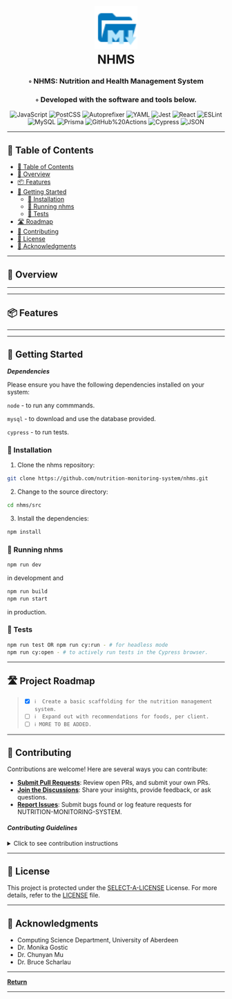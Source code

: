 <div align="center">
<h1 align="center">
<img src="https://raw.githubusercontent.com/PKief/vscode-material-icon-theme/ec559a9f6bfd399b82bb44393651661b08aaf7ba/icons/folder-markdown-open.svg" width="100" />
<br>NHMS</h1>
<h3>◦ NHMS: Nutrition and Health Management System</h3>
<h3>◦ Developed with the software and tools below.</h3>

<p align="center">
<img src="https://img.shields.io/badge/JavaScript-F7DF1E.svg?style=flat-square&logo=JavaScript&logoColor=black" alt="JavaScript" />
<img src="https://img.shields.io/badge/PostCSS-DD3A0A.svg?style=flat-square&logo=PostCSS&logoColor=white" alt="PostCSS" />
<img src="https://img.shields.io/badge/Autoprefixer-DD3735.svg?style=flat-square&logo=Autoprefixer&logoColor=white" alt="Autoprefixer" />
<img src="https://img.shields.io/badge/YAML-CB171E.svg?style=flat-square&logo=YAML&logoColor=white" alt="YAML" />
<img src="https://img.shields.io/badge/Jest-C21325.svg?style=flat-square&logo=Jest&logoColor=white" alt="Jest" />
<img src="https://img.shields.io/badge/React-61DAFB.svg?style=flat-square&logo=React&logoColor=black" alt="React" />

<img src="https://img.shields.io/badge/ESLint-4B32C3.svg?style=flat-square&logo=ESLint&logoColor=white" alt="ESLint" />
<img src="https://img.shields.io/badge/MySQL-4479A1.svg?style=flat-square&logo=MySQL&logoColor=white" alt="MySQL" />
<img src="https://img.shields.io/badge/Prisma-2D3748.svg?style=flat-square&logo=Prisma&logoColor=white" alt="Prisma" />
<img src="https://img.shields.io/badge/GitHub%20Actions-2088FF.svg?style=flat-square&logo=GitHub-Actions&logoColor=white" alt="GitHub%20Actions" />
<img src="https://img.shields.io/badge/Cypress-17202C.svg?style=flat-square&logo=Cypress&logoColor=white" alt="Cypress" />
<img src="https://img.shields.io/badge/JSON-000000.svg?style=flat-square&logo=JSON&logoColor=white" alt="JSON" />
</p>
</div>

---

## 📖 Table of Contents

- [📖 Table of Contents](#-table-of-contents)
- [📍 Overview](#-overview)
- [📦 Features](#-features)
- [🚀 Getting Started](#-getting-started)
  - [🔧 Installation](#-installation)
  - [🤖 Running nhms](#-running-nhms)
  - [🧪 Tests](#-tests)
- [🛣 Roadmap](#-roadmap)
- [🤝 Contributing](#-contributing)
- [📄 License](#-license)
- [👏 Acknowledgments](#-acknowledgments)

---

## 📍 Overview

--- 

---

## 📦 Features
---

---

## 🚀 Getting Started

**_Dependencies_**

Please ensure you have the following dependencies installed on your system:

`node` - to run any commmands.

`mysql` - to download and use the database provided.

`cypress` - to run tests.

### 🔧 Installation

1. Clone the nhms repository:

```sh
git clone https://github.com/nutrition-monitoring-system/nhms.git
```

2. Change to the source directory:

```sh
cd nhms/src
```

3. Install the dependencies:

```sh
npm install
```

### 🤖 Running nhms

```sh
npm run dev
```

in development and

```sh
npm run build
npm run start
```

in production.

### 🧪 Tests

```sh
npm run test OR npm run cy:run - # for headless mode
npm run cy:open - # to actively run tests in the Cypress browser.

```

---

## 🛣 Project Roadmap

> - [x] `ℹ️  Create a basic scaffolding for the nutrition management system.`
> - [ ] `ℹ️  Expand out with recommendations for foods, per client.`
> - [ ] `ℹ️ MORE TO BE ADDED.`

---

## 🤝 Contributing

Contributions are welcome! Here are several ways you can contribute:

- **[Submit Pull Requests](https://github.com/nutrition-monitoring-system/nhms/blob/main/CONTRIBUTING.md)**: Review open PRs, and submit your own PRs.
- **[Join the Discussions](https://github.com/nutrition-monitoring-system/nhms/discussions)**: Share your insights, provide feedback, or ask questions.
- **[Report Issues](https://github.com/nutrition-monitoring-system/nhms/issues)**: Submit bugs found or log feature requests for NUTRITION-MONITORING-SYSTEM.

#### _Contributing Guidelines_

<details closed>
<summary>Click to see contribution instructions</summary>

1. **Fork the Repository**: Start by forking the project repository to your GitHub account.
2. **Clone Locally**: Clone the forked repository to your local machine using a Git client.

   ```sh
   git clone <your-forked-repo-url>
   ```

3. **Create a New Branch**: Always work on a new branch, giving it a descriptive name.

   ```sh
   git checkout -b new-feature-x
   ```

4. **Make Your Changes**: Develop and test your changes locally.
5. **Commit Your Changes**: Commit with a clear and concise message describing your updates.

   ```sh
   git commit -m 'Implemented new feature x.'
   ```

6. **Push to GitHub**: Push the changes to your forked repository.

   ```sh
   git push origin new-feature-x
   ```

7. **Submit a Pull Request**: Create a PR against the original project repository. Clearly describe the changes and their motivations.

Once your PR is reviewed and approved, it will be merged into the main branch.

</details>

---

## 📄 License

This project is protected under the [SELECT-A-LICENSE](https://choosealicense.com/licenses) License. For more details, refer to the [LICENSE](https://choosealicense.com/licenses/) file.

---

## 👏 Acknowledgments

- Computing Science Department, University of Aberdeen
- Dr. Monika Gostic
- Dr. Chunyan Mu
- Dr. Bruce Scharlau

---

[**Return**](#Top)

---
